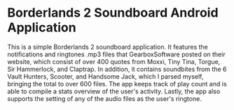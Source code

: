Borderlands 2 Soundboard Android Application
============================================

This is a simple Borderlands 2 soundboard application. 
It features the notifications and ringtones .mp3 files that GearboxSoftware 
posted on their website, which consist of over 400 quotes from Moxxi, Tiny Tina, Torgue, Sir Hammerlock, and Claptrap. 
In addition, it contains soundbites from the 6 Vault Hunters, Scooter, and Handsome Jack, which I parsed myself, bringing the total to over 600 files. The app keeps track of play count and is able to compile a stats overview of the user's activity. Lastly, the app also supports the setting of any of the audio files as the user's ringtone.
